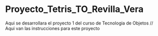 # Proyecto_Tetris_TO_Revilla_Vera
Aqui se desarrollara el proyecto 1 del curso de Tecnologia de Objetos
// Aqui van las instrucciones para este proyecto
